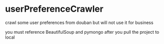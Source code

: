 # userPreferenceCrawler
crawl some user preferences from douban but will not use it for business

you must reference BeautifulSoup and pymongo after you pull the project to local